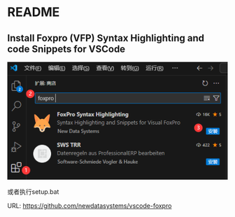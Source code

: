 # README
## Install Foxpro (VFP) Syntax Highlighting and code Snippets for VSCode
  
  
![alt text](foxprosyntaxhighlighting.png "FoxProSyntaxHighlighting") 

或者执行setup.bat 
 
URL: https://github.com/newdatasystems/vscode-foxpro